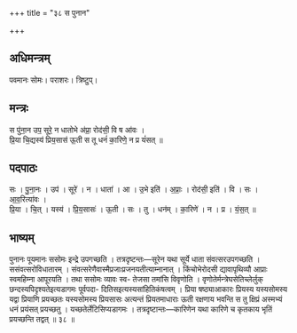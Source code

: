 +++
title = "३८ स पुनान"

+++
## अधिमन्त्रम्
पवमानः सोमः। पराशरः। त्रिष्टुप्।

## मन्त्रः
स पु॑ना॒न उप॒ सूरे॒ न धातोभे अ॑प्रा॒ रोद॑सी॒ वि ष आ॑वः ।  
प्रि॒या चि॒द्यस्य॑ प्रिय॒सास॑ ऊ॒ती स तू धनं॑ का॒रिणे॒ न प्र यं॑सत् ॥

## पदपाठः
सः । पु॒ना॒नः । उप॑ । सूरे॑ । न । धाता॑ । आ । उ॒भे इति॑ । अ॒प्राः॒ । रोद॑सी॒ इति॑ । वि । सः । आ॒व॒रित्या॑वः ।  
प्रि॒या । चि॒त् । यस्य॑ । प्रि॒य॒सासः॑ । ऊ॒ती । सः । तु । धन॑म् । का॒रिणे॑ । न । प्र । यं॒स॒त् ॥

## भाष्यम्
पुनानः पूयमानः ससोमः इन्द्रे उपगच्छति । तत्रदृष्टन्तः—सूरेन यथा सूर्ये धाता संवत्सरउपगच्छति । ससंवत्सरोविधातारम् । संवत्सरेणैवास्मैप्रजाःप्रजनयतीत्याम्नानात् । किंचोभेरोदसी द्यावापृथिव्यौ आप्राः स्वमहिम्ना आपूरयति । तथा ससोमः व्यावः स्व- तेजसा तमांसि विवृणोति । वृणोतेर्मन्त्रेघसेतिच्लेर्लुक् छन्दस्यपिदृश्यतेइत्यडागमः पूर्वपदा- दितिसइत्यस्यसांहितिकंषत्वम् । प्रिया षष्ठ्याआकारः प्रियस्य यस्यसोमस्य यद्वा प्रियाणि प्रयच्छतः यस्यसोमस्य प्रियसासः अत्यन्तं प्रियतमाधाराः ऊती रक्षणाय भवन्ति स तु क्षिप्रं अस्मभ्यं धनं प्रयंसत् प्रयच्छतु । यच्छतेर्लेटिसिप्यडागमः । तत्रदृष्टान्तः—कारिणेन यथा कारिणे च कृतकाय भृतिं प्रयच्छन्ति तद्वत् ॥ ३८ ॥